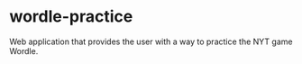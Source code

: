 # wordle-practice
Web application that provides the user with a way to practice the NYT game Wordle.
